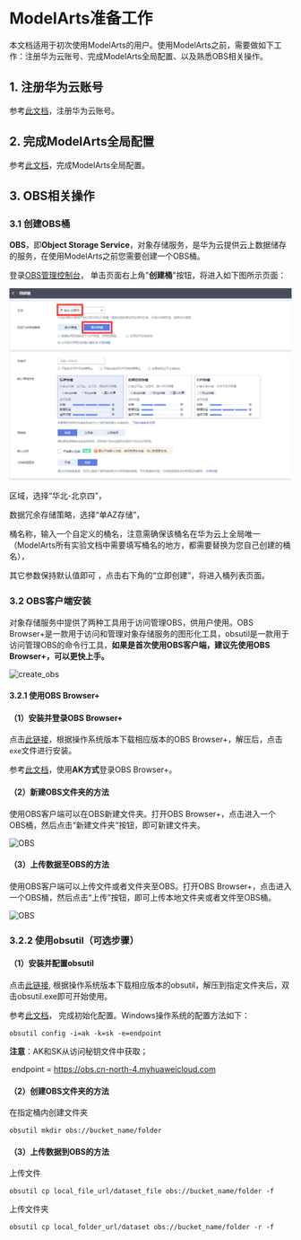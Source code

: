 # ModelArts准备工作
本文档适用于初次使用ModelArts的用户。使用ModelArts之前，需要做如下工作：注册华为云账号、完成ModelArts全局配置、以及熟悉OBS相关操作。

## 1. 注册华为云账号

参考[此文档](https://support.huaweicloud.com/prepare-modelarts/modelarts_08_0001.html)，注册华为云账号。

## 2.  完成ModelArts全局配置

参考[此文档](https://support.huaweicloud.com/prepare-modelarts/modelarts_08_0007.html)，完成ModelArts全局配置。

## 3. OBS相关操作

### 3.1 创建OBS桶

**OBS**，即**Object Storage Service**，对象存储服务，是华为云提供云上数据储存的服务，在使用ModelArts之前您需要创建一个OBS桶。 

登录[OBS管理控制台](https://storage.huaweicloud.com/obs/#/obs/manager/buckets)， 单击页面右上角"**创建桶**"按钮，将进入如下图所示页面：

![create_obs](./img/create_obs.PNG)

区域，选择“华北-北京四”，

数据冗余存储策略，选择“单AZ存储”，

桶名称，输入一个自定义的桶名，注意需确保该桶名在华为云上全局唯一（ModelArts所有实验文档中需要填写桶名的地方，都需要替换为您自己创建的桶名），

其它参数保持默认值即可 ，点击右下角的“立即创建”，将进入桶列表页面。

### 3.2 OBS客户端安装

对象存储服务中提供了两种工具用于访问管理OBS，供用户使用。OBS Browser+是一款用于访问和管理对象存储服务的图形化工具，obsutil是一款用于访问管理OBS的命令行工具，**如果是首次使用OBS客户端，建议先使用OBS Browser+，可以更快上手。**

![create_obs](./img/select_tools.png)



#### 3.2.1 使用OBS Browser+

#### （1）安装并登录OBS Browser+

点击[此链接](https://support.huaweicloud.com/browsertg-obs/obs_03_1003.html)，根据操作系统版本下载相应版本的OBS Browser+，解压后，点击`exe`文件进行安装。

参考[此文档](https://support.huaweicloud.com/browsertg-obs/obs_03_1004.html)，使用**AK方式**登录OBS Browser+。

#### （2）新建OBS文件夹的方法

使用OBS客户端可以在OBS新建文件夹。打开OBS Browser+，点击进入一个OBS桶，然后点击“新建文件夹”按钮，即可新建文件夹。

![OBS](./img/新建文件夹.png)

#### （3）上传数据至OBS的方法

使用OBS客户端可以上传文件或者文件夹至OBS。打开OBS Browser+，点击进入一个OBS桶，然后点击“上传”按钮，即可上传本地文件夹或者文件至OBS桶。

![OBS](./img/上传文件夹.png)



### 3.2.2 使用obsutil（可选步骤）

#### （1）安装并配置obsutil

点击[此链接](https://support.huaweicloud.com/utiltg-obs/obs_11_0003.html), 根据操作系统版本下载相应版本的obsutil，解压到指定文件夹后，双击obsutil.exe即可开始使用。

参考[此文档](https://support.huaweicloud.com/utiltg-obs/obs_11_0005.html)， 完成初始化配置。Windows操作系统的配置方法如下：

```
obsutil config -i=ak -k=sk -e=endpoint
```

**注意**：AK和SK从访问秘钥文件中获取；

​			endpoint = https://obs.cn-north-4.myhuaweicloud.com

#### （2）创建OBS文件夹的方法

在指定桶内创建文件夹

```
obsutil mkdir obs://bucket_name/folder 
```

#### （3）上传数据到OBS的方法

上传文件

```
obsutil cp local_file_url/dataset_file obs://bucket_name/folder -f 
```

上传文件夹

```
obsutil cp local_folder_url/dataset obs://bucket_name/folder -r -f
```

